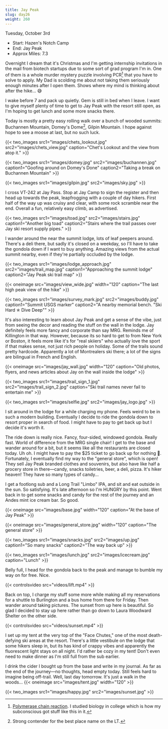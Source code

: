 ```yaml
---
title: Jay Peak
slug: day26
weight: 260
---
```


Tuesday, October 3rd

- Start: Hazen's Notch Camp
- End: Jay Peak
- Approx Miles: 7.3

Overnight I dream that it's Christmas and I'm getting internship invitations in the mail from biotech startups due to some sort of grad program I'm in. One of them is a whole murder mystery puzzle involving PCR[^1] that you have to solve to apply. My Dad is scolding me about not taking them seriously enough minutes after I open them. Shows where my mind is thinking about after the hike... 😅

I wake before 7 and pack up quietly. Gem is still in bed when I leave. I want to give myself plenty of time to get to Jay Peak with the resort still open, as I'm hoping to get lunch and some more snacks there.

Today is mostly a pretty easy rolling walk over a bunch of wooded summits: Buchannen Mountain, Domey's Dome[^2], Gilpin Mountain. I hope against hope to see a moose at last, but no such luck.

{{< two_images src1="images/chets_lookout.jpg" src2="images/chets_view.jpg" caption="Chet's Lookout and the view from atop it." >}}

{{< two_images src1="images/domey.jpg" src2="images/buchannen.jpg" caption1="Goofing around on Domey's Done" caption2="Taking a break on Buchannen Mountain" >}}

{{< two_images src1="images/gilpin.jpg" src2="images/sky.jpg" >}}

I cross VT-242 at Jay Pass. Stop at Jay Camp to sign the register and then head up towards the peak, leapfrogging with a couple of day hikers. First half of the way up was cruisy and clear, with some rock scramble near the end. Overall a fun, relatively easy climb, as advertised.

{{< two_images src1="images/toad.jpg" src2="images/stairs.jpg" caption1="Another big toad" caption2="Stairs where the trail passes over Jay ski resort supply pipes." >}}

I wander around the near the summit lodge, lots of leaf peepers around. There's a deli there, but sadly it's closed on a weekday, so I'll have to take the gondola down if I want to buy anything. Amazing views from the actual summit nearby, even if they're partially occluded by the lodge.

{{< two_images src1="images/lodge_approach.jpg" src2="images/trail_map.jpg" caption1="Approaching the summit lodge" caption2="Jay Peak ski trail map" >}}

{{< oneimage src="images/view_wide.jpg" width="120" caption="The last high peak view of the hike" >}}

{{< two_images src1="images/survey_mark.jpg" src2="images/buddy.jpg" caption1="Summit USGS marker" caption2="A nearby memorial bench. \"Ski Hard ✯ Dive Deep\"" >}}

It's also interesting to learn about Jay Peak and get a sense of the vibe, just from seeing the decor and reading the stuff on the wall in the lodge. Jay definitely feels more fancy and corporate than say MRG. Reminds me of Killington in that way. However, because its so hard to get to from New York or Boston, it feels more like it's for "real skiiers" who actually love the sport if that makes sense, not just rich people on holiday. Some of the trails sound pretty hardcode. Apparently a lot of Montrealers ski there; a lot of the signs are bilingual in French and English.

{{< oneimage src="images/jay_wall.jpg" width="120" caption="Old photos, flyers, and news articles about Jay on the wall inside the lodge" >}}

{{< two_images src1="images/trail_sign_1.jpg" src2="images/trail_sign_2.jpg" caption="Ski trail names never fail to entertain me" >}}

{{< two_images src1="images/selfie.jpg" src2="images/jay_logo.jpg" >}}

I sit around in the lodge for a while charging my phone. Feels weird to be in such a modern building. Eventually I decide to ride the gondola down to resort proper in search of food. I might have to pay to get back up but I decide it's worth it.

The ride down is really nice. Fancy, four-sided, windowed gondola. Really fast. World of difference from the MRG single chair! I get to the base and wander around for a bit, but it seems like all the restaurants are closed today. Uh oh. I might have to pay the $25 ticket to go back up for nothing 🙁. Fortunately, I eventually find my way to the "general store", which is open! They sell Jay Peak branded clothes and souvenirs, but also have like half a grocery store in there—candy, snacks toiletries, beer, a deli, pizza. It's hiker heaven! They have so many types of candy...

I get a footlong sub and a Long Trail "Limbo" IPA, and sit and eat outside in the sun. So satisfying. It's late afternoon so I'm HUNGRY by this point. Went back in to get some snacks and candy for the rest of the journey and an Andes mint ice cream bar. So good.

{{< oneimage src="images/base.jpg" width="120" caption="At the base of Jay Peak" >}}

{{< oneimage src="images/general_store.jpg" width="120" caption="The general store" >}}

{{< two_images src1="images/snacks.jpg" src2="images/up.jpg" caption1="So many snacks" caption2="The way back up" >}}

{{< two_images src1="images/lunch.jpg" src2="images/icecream.jpg" caption="Lunch" >}}

Belly full, I head for the gondola back to the peak and manage to bumble my way on for free. Nice.

{{< controlsvideo src="videos/lift.mp4" >}}

Back on top, I charge my stuff some more while making all my reservations for a shuttle to Burlington and a bus home from there for Friday. Then wander around taking pictures. The sunset from up here is beautiful. So glad I decided to stay up here rather than go down to Laura Woodward Shelter on the other side.

{{< controlsvideo src="videos/sunset.mp4" >}}

I set up my tent at the very top of the "Face Chutes," one of the most death-defying ski areas at the resort. There's a little vestibule on the lodge that some hikers sleep in, but its has kind of crappy vibes and apparently the fluorescent light stays on all night. I'd rather be cozy in my tent! Don't even need to make dinner as I'm still full from the sub earlier.

I drink the cider I bought up from the base and write in my journal. As far as the end of the journey—no thoughts, head empty today. Still feels hard to imagine being off-trail. Well, last day tomorrow. It's just a walk in the woods...
{{< oneimage src="images/tent.jpg" width="120" >}}

{{< two_images src1="images/happy.jpg" src2="images/sunset.jpg" >}}

[^1]: [Polymerase chain reaction](https://en.wikipedia.org/wiki/Polymerase_chain_reaction). I studied biology in college which is how my subconscious got stuff like this in it.
[^2]: Strong contender for the best place name on the LT.
